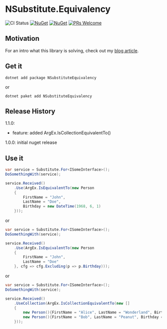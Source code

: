 # NSubstitute.Equivalency
![CI Status](https://github.com/ModernRonin/NSubstitute.Equivalency/actions/workflows/dotnet.yml/badge.svg)
[![NuGet](https://img.shields.io/nuget/v/NSubstituteEquivalency.svg)](https://www.nuget.org/packages/NSubstituteEquivalency/)
[![NuGet](https://img.shields.io/nuget/dt/NSubstituteEquivalency.svg)](https://www.nuget.org/packages/NSubstituteEquivalency)
[![PRs Welcome](https://img.shields.io/badge/PRs-welcome-brightgreen.svg?style=flat-square)](http://makeapullrequest.com) 

## Motivation
For an intro what this library is solving, check out my [blog article](https://modernronin.github.io/2021/01/06/NSubstitute-and-equivalency-argument-matching/).

## Get it
```shell
dotnet add package NSubstituteEquivalency
```
or
```shell
dotnet paket add NSubstituteEquivalency
```

## Release History
1.1.0:
* feature: added ArgEx.IsCollectionEquivalentTo()

1.0.0: initial nuget release


## Use it
```csharp
var service = Substitute.For<ISomeInterface>();
DoSomethingWith(service);

service.Received()
    .Use(ArgEx.IsEquivalentTo(new Person
    {
        FirstName = "John",
        LastName = "Doe",
        Birthday = new DateTime(1968, 6, 1)
    }));
```

or

```csharp
var service = Substitute.For<ISomeInterface>();
DoSomethingWith(service);

service.Received()
    .Use(ArgEx.IsEquivalentTo(new Person
    {
        FirstName = "John",
        LastName = "Doe"
    }, cfg => cfg.Excluding(p => p.Birthday)));
```

or 

```csharp
var service = Substitute.For<ISomeInterface>();
DoSomethingWith(service);

service.Received()
    .UseCollection(ArgEx.IsCollectionEquivalentTo(new []
    {
        new Person(){FirstName = "Alice", LastName = "Wonderland", Birthday = new DateTime(1968, 6, 1)},
        new Person(){FirstName = "Bob", LastName = "Peanut", Birthday = new DateTime(1972, 9, 13)},
    }));
```

